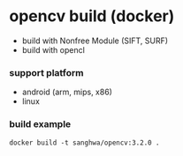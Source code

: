 # opencv build (docker)
 * build with Nonfree Module (SIFT, SURF)
 * build with opencl

### support platform
 * android (arm, mips, x86)
 * linux

### build example
`docker build -t sanghwa/opencv:3.2.0 .`
